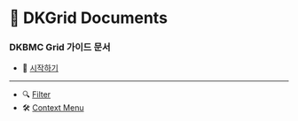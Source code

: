 # 📄 DKGrid Documents 
### DKBMC Grid 가이드 문서

- 🚩 [시작하기](https://github.com/qkrwnstn356/DKGrid/blob/main/start.md)
---
- 🔍 [Filter](https://github.com/qkrwnstn356/DKGrid/blob/main/Event.md)
- 🛠 [Context Menu](https://github.com/qkrwnstn356/DKGrid/blob/main/ContextMenu.md)
